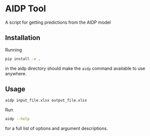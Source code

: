# AIDP Tool
A script for getting predictions from the AIDP model

## Installation
Running 
``` bash
pip install -e .
```
in the aidp directory should make the `aidp` command available to use anywhere.

## Usage

``` bash
aidp input_file.xlsx output_file.xlsx
```

Run

``` bash
aidp --help
``` 
for a full list of options and argument descriptions.
